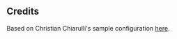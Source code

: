## Credits
Based on Christian Chiarulli's sample configuration [here](https://github.com/LunarVim/nvim-basic-ide.git).
